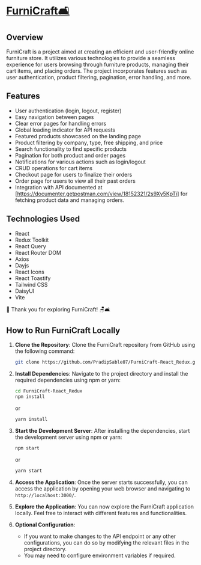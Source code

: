 # [FurniCraft🛋️](https://furnicraft-a-e-furniture-store.netlify.app/)

## Overview

FurniCraft is a project aimed at creating an efficient and user-friendly online furniture store. It utilizes various technologies to provide a seamless experience for users browsing through furniture products, managing their cart items, and placing orders. The project incorporates features such as user authentication, product filtering, pagination, error handling, and more.


## Features

- User authentication (login, logout, register)
- Easy navigation between pages
- Clear error pages for handling errors
- Global loading indicator for API requests
- Featured products showcased on the landing page
- Product filtering by company, type, free shipping, and price
- Search functionality to find specific products
- Pagination for both product and order pages
- Notifications for various actions such as login/logout
- CRUD operations for cart items
- Checkout page for users to finalize their orders
- Order page for users to view all their past orders
- Integration with API documented at [https://documenter.getpostman.com/view/18152321/2s9Xy5KpTi] for fetching product data and managing orders.

## Technologies Used

- React
- Redux Toolkit
- React Query
- React Router DOM
- Axios
- Dayjs
- React Icons
- React Toastify
- Tailwind CSS
- DaisyUI
- Vite


🙏 Thank you for exploring FurniCraft! 🪑🛋️


## How to Run FurniCraft Locally

1. **Clone the Repository**: 
   Clone the FurniCraft repository from GitHub using the following command:
   ```sh
   git clone https://github.com/PradipSable07/FurniCraft-React_Redux.git
   ```

2. **Install Dependencies**: 
   Navigate to the project directory and install the required dependencies using npm or yarn:
   ```sh
   cd FurniCraft-React_Redux
   npm install
   ```
   or
   ```sh
   yarn install
   ```

3. **Start the Development Server**: 
   After installing the dependencies, start the development server using npm or yarn:
   ```sh
   npm start
   ```
   or
   ```sh
   yarn start
   ```

4. **Access the Application**: 
   Once the server starts successfully, you can access the application by opening your web browser and navigating to `http://localhost:3000/`.

5. **Explore the Application**: 
   You can now explore the FurniCraft application locally. Feel free to interact with different features and functionalities.

6. **Optional Configuration**:
   - If you want to make changes to the API endpoint or any other configurations, you can do so by modifying the relevant files in the project directory.
   - You may need to configure environment variables if required.

